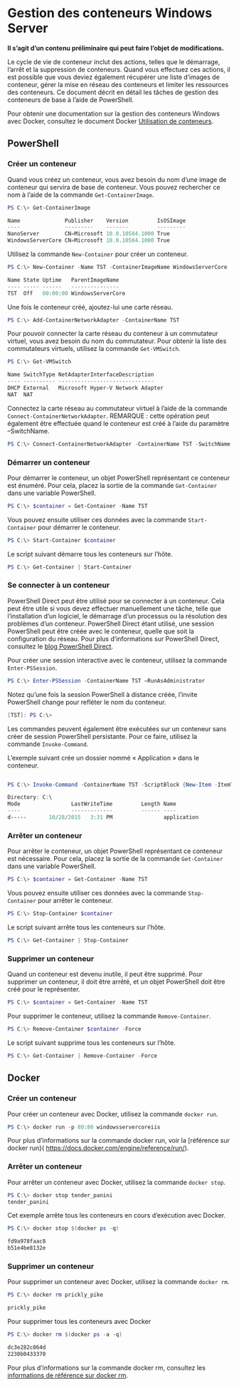 # Gestion des conteneurs Windows Server

**Il s’agit d’un contenu préliminaire qui peut faire l’objet de modifications.**

Le cycle de vie de conteneur inclut des actions, telles que le démarrage, l’arrêt et la suppression de conteneurs. Quand vous effectuez ces actions, il est possible que vous deviez également récupérer une liste d’images de conteneur, gérer la mise en réseau des conteneurs et limiter les ressources des conteneurs. Ce document décrit en détail les tâches de gestion des conteneurs de base à l’aide de PowerShell.

Pour obtenir une documentation sur la gestion des conteneurs Windows avec Docker, consultez le document Docker [Utilisation de conteneurs](https://docs.docker.com/userguide/usingdocker/).

## PowerShell

### Créer un conteneur

Quand vous créez un conteneur, vous avez besoin du nom d’une image de conteneur qui servira de base de conteneur. Vous pouvez rechercher ce nom à l’aide de la commande `Get-ContainerImage`.

```powershell
PS C:\> Get-ContainerImage

Name              Publisher    Version         IsOSImage
----              ---------    -------         ---------
NanoServer        CN=Microsoft 10.0.10584.1000 True
WindowsServerCore CN=Microsoft 10.0.10584.1000 True
```

Utilisez la commande `New-Container` pour créer un conteneur.

```powershell
PS C:\> New-Container -Name TST -ContainerImageName WindowsServerCore

Name State Uptime   ParentImageName
---- ----- ------   ---------------
TST  Off   00:00:00 WindowsServerCore
```

Une fois le conteneur créé, ajoutez-lui une carte réseau.

```powershell
PS C:\> Add-ContainerNetworkAdapter -ContainerName TST
```

Pour pouvoir connecter la carte réseau du conteneur à un commutateur virtuel, vous avez besoin du nom du commutateur. Pour obtenir la liste des commutateurs virtuels, utilisez la commande `Get-VMSwitch`.

```powershell
PS C:\> Get-VMSwitch

Name SwitchType NetAdapterInterfaceDescription
---- ---------- ------------------------------
DHCP External   Microsoft Hyper-V Network Adapter
NAT  NAT
```

Connectez la carte réseau au commutateur virtuel à l’aide de la commande `Connect-ContainerNetworkAdapter`. REMARQUE : cette opération peut également être effectuée quand le conteneur est créé à l’aide du paramètre –SwitchName.

```powershell
PS C:\> Connect-ContainerNetworkAdapter -ContainerName TST -SwitchName NAT
```

### Démarrer un conteneur

Pour démarrer le conteneur, un objet PowerShell représentant ce conteneur est énuméré. Pour cela, placez la sortie de la commande `Get-Container` dans une variable PowerShell.

```powershell
PS C:\> $container = Get-Container -Name TST
```

Vous pouvez ensuite utiliser ces données avec la commande `Start-Container` pour démarrer le conteneur.

```powershell
PS C:\> Start-Container $container
```

Le script suivant démarre tous les conteneurs sur l’hôte.

```powershell
PS C:\> Get-Container | Start-Container
```

### Se connecter à un conteneur

PowerShell Direct peut être utilisé pour se connecter à un conteneur. Cela peut être utile si vous devez effectuer manuellement une tâche, telle que l’installation d’un logiciel, le démarrage d’un processus ou la résolution des problèmes d’un conteneur. PowerShell Direct étant utilisé, une session PowerShell peut être créée avec le conteneur, quelle que soit la configuration du réseau. Pour plus d’informations sur PowerShell Direct, consultez le [blog PowerShell Direct](http://blogs.technet.com/b/virtualization/archive/2015/05/14/powershell-direct-running-powershell-inside-a-virtual-machine-from-the-hyper-v-host.aspx).

Pour créer une session interactive avec le conteneur, utilisez la commande `Enter-PSSession`.

 ```powershell
PS C:\> Enter-PSSession -ContainerName TST –RunAsAdministrator
 ```

Notez qu’une fois la session PowerShell à distance créée, l’invite PowerShell change pour refléter le nom du conteneur.

```powershell
[TST]: PS C:\>
```

Les commandes peuvent également être exécutées sur un conteneur sans créer de session PowerShell persistante. Pour ce faire, utilisez la commande `Invoke-Command`.

L’exemple suivant crée un dossier nommé « Application » dans le conteneur.

```powershell

PS C:\> Invoke-Command -ContainerName TST -ScriptBlock {New-Item -ItemType Directory -Path c:\application }

Directory: C:\
Mode                LastWriteTime         Length Name                                                 PSComputerName
----                -------------         ------ ----                                                 --------------
d-----       10/28/2015   3:31 PM                application                                          TST
```

### Arrêter un conteneur

Pour arrêter le conteneur, un objet PowerShell représentant ce conteneur est nécessaire. Pour cela, placez la sortie de la commande `Get-Container` dans une variable PowerShell.

```powershell
PS C:\> $container = Get-Container -Name TST
```

Vous pouvez ensuite utiliser ces données avec la commande `Stop-Container` pour arrêter le conteneur.

```powershell
PS C:\> Stop-Container $container
```

Le script suivant arrête tous les conteneurs sur l’hôte.

```powershell
PS C:\> Get-Container | Stop-Container
```

### Supprimer un conteneur

Quand un conteneur est devenu inutile, il peut être supprimé. Pour supprimer un conteneur, il doit être arrêté, et un objet PowerShell doit être créé pour le représenter.

```powershell
PS C:\> $container = Get-Container -Name TST
```

Pour supprimer le conteneur, utilisez la commande `Remove-Container`.

```powershell
PS C:\> Remove-Container $container -Force
```

Le script suivant supprime tous les conteneurs sur l’hôte.

```powershell
PS C:\> Get-Container | Remove-Container -Force
```

## Docker

### Créer un conteneur

Pour créer un conteneur avec Docker, utilisez la commande `docker run`.

```powershell
PS C:\> docker run -p 80:80 windowsservercoreiis
```

Pour plus d’informations sur la commande docker run, voir la [référence sur docker run}( https://docs.docker.com/engine/reference/run/).

### Arrêter un conteneur

Pour arrêter un conteneur avec Docker, utilisez la commande `docker stop`.

```powershell
PS C:\> docker stop tender_panini
tender_panini
```

Cet exemple arrête tous les conteneurs en cours d’exécution avec Docker.

```powershell
PS C:\> docker stop $(docker ps -q)

fd9a978faac8
b51e4be8132e
```

### Supprimer un conteneur

Pour supprimer un conteneur avec Docker, utilisez la commande `docker rm`.

```powershell
PS C:\> docker rm prickly_pike

prickly_pike
```

Pour supprimer tous les conteneurs avec Docker

```powershell
PS C:\> docker rm $(docker ps -a -q)

dc3e282c064d
2230b0433370
```

Pour plus d’informations sur la commande docker rm, consultez les [informations de référence sur docker rm](https://docs.docker.com/engine/reference/commandline/rm/).




<!--HONumber=Feb16_HO1-->
